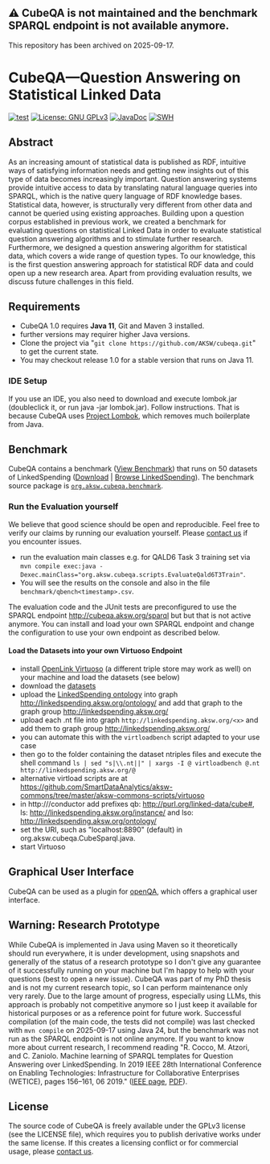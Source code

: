 ## :warning: **CubeQA is not maintained and the benchmark SPARQL endpoint is not available anymore.**
This repository has been archived on 2025-09-17.

# CubeQA—Question Answering on Statistical Linked Data
[![test](https://github.com/AskNowQA/cubeqa/actions/workflows/test.yml/badge.svg)](https://github.com/AskNowQA/cubeqa/actions/workflows/test.yml)
[![License: GNU GPLv3](https://img.shields.io/badge/license-GPL-blue)](LICENSE)
[![JavaDoc](https://img.shields.io/badge/javadoc-here-green)](https://konradhoeffner.github.io/cubeqa)
[![SWH](https://archive.softwareheritage.org/badge/origin/https://github.com/KonradHoeffner/cubeqa/)](https://archive.softwareheritage.org/browse/origin/?origin_url=https://github.com/KonradHoeffner/cubeqa)

## Abstract
As an increasing amount of statistical data is published as RDF, intuitive ways of satisfying information needs and getting new insights out of this type of data becomes increasingly important.
Question answering systems provide intuitive access to data by translating natural language queries into SPARQL, which is the native query language of RDF knowledge bases.
Statistical data, however, is structurally very different from other data and cannot be queried using existing approaches.
Building upon a question corpus established in previous work, we created a benchmark for evaluating questions on statistical Linked Data in order to evaluate statistical question answering algorithms and to stimulate further research.
Furthermore, we designed a question answering algorithm for statistical data, which covers a wide range of question types.
To our knowledge, this is the first question answering approach for statistical RDF data and could open up a new research area.
Apart from providing evaluation results, we discuss future challenges in this field.

## Requirements
* CubeQA 1.0 requires **Java 11**, Git and Maven 3 installed.
* further versions may requirer higher Java versions.
* Clone the project via "`git clone https://github.com/AKSW/cubeqa.git`" to get the current state.
* You may checkout release 1.0 for a stable version that runs on Java 11.

### IDE Setup
If you use an IDE, you also need to download and execute lombok.jar (doubleclick it, or run java -jar lombok.jar). Follow instructions.
That is because CubeQA uses [Project Lombok](http://projectlombok.org/), which removes much boilerplate from Java.

## Benchmark
CubeQA contains a benchmark ([View Benchmark](https://github.com/AKSW/cubeqa/tree/master/benchmark/)) that runs on 50 datasets of LinkedSpending ([Download](https://github.com/KonradHoeffner/linkedspending/releases/download/data-qbench2datasets/qbench2datasets.zip) | [Browse LinkedSpending](https://linkedspending.aksw.org/)).
The benchmark source package is [`org.aksw.cubeqa.benchmark`](https://github.com/AKSW/cubeqa/tree/master/src/main/java/org/aksw/cubeqa/benchmark).

### Run the Evaluation yourself
We believe that good science should be open and reproducible. Feel free to verify our claims by running our evaluation yourself. Please [contact us](mailto:konrad.hoeffner@uni-leipzig.de?subject=CubeQA%20Evaluation&body=Dear%20Konrad,) if you encounter issues. 

* run the evaluation main classes e.g. for QALD6 Task 3 training set via `mvn compile exec:java -Dexec.mainClass="org.aksw.cubeqa.scripts.EvaluateQald6T3Train"`.
* You will see the results on the console and also in the file `benchmark/qbench<timestamp>.csv`.

The evaluation code and the JUnit tests are preconfigured to use the SPARQL endpoint <http://cubeqa.aksw.org/sparql> but but that is not active anymore.
You can install and load your own SPARQL endpoint and change the configuration to use your own endpoint as described below.

#### Load the Datasets into your own Virtuoso Endpoint
* install [OpenLink Virtuoso](http://virtuoso.openlinksw.com/) (a different triple store may work as well) on your machine and load the datasets (see below)
* download the [datasets](https://github.com/KonradHoeffner/linkedspending/releases/download/data-qbench2datasets/qbench2datasets.zip)
* upload the [LinkedSpending ontology](https://raw.githubusercontent.com/KonradHoeffner/linkedspending/master/schema/ontology.ttl) into graph <http://linkedspending.aksw.org/ontology/> and add that graph to the graph group <http://linkedspending.aksw.org/>  
* upload each <x>.nt file into graph `http://linkedspending.aksw.org/<x>` and add them to graph group <http://linkedspending.aksw.org/>
* you can automate this with the `virtloadbench` script adapted to your use case 
* then go to the folder containing the dataset ntriples files and execute the shell command `ls | sed "s|\\.nt||" | xargs -I @ virtloadbench @.nt http://linkedspending.aksw.org/@`
* alternative virtload scripts are at <https://github.com/SmartDataAnalytics/aksw-commons/tree/master/aksw-commons-scripts/virtuoso>
* in http://<yourendpoint>/conductor add prefixes qb: <http://purl.org/linked-data/cube#>, ls: <http://linkedspending.aksw.org/instance/> and lso: <http://linkedspending.aksw.org/ontology/>
* set the URI, such as "localhost:8890" (default) in org.aksw.cubeqa.CubeSparql.java.
* start Virtuoso
 

## Graphical User Interface
CubeQA can be used as a plugin for [openQA](https://bitbucket.org/emarx/openqa/wiki/FAQ), which offers a graphical user interface. 

## Warning: Research Prototype
While CubeQA is implemented in Java using Maven so it theoretically should run everywhere, it is under development, using snapshots and generally
of the status of a research prototype so I don't give any guarantee of it successfully running on your machine but I'm happy to help with your questions (best to open a new issue).
CubeQA was part of my PhD thesis and is not my current research topic, so I can perform maintenance only very rarely.
Due to the large amount of progress, especially using LLMs, this approach is probably not competitive anymore so I just keep it available for historical purposes or as a reference point for future work.
Successful compilation (of the main code, the tests did not compile) was last checked with `mvn compile` on 2025-09-17 using Java 24, but the benchmark was not run as the SPARQL endpoint is not online anymore.
If you want to know more about current research, I recommend reading "R. Cocco, M. Atzori, and C. Zaniolo. Machine learning of SPARQL templates for Question Answering over LinkedSpending. In 2019 IEEE 28th International Conference on Enabling Technologies:
Infrastructure for Collaborative Enterprises (WETICE), pages 156–161, 06 2019." ([IEEE page](https://ieeexplore.ieee.org/document/8795383), [PDF](http://ceur-ws.org/Vol-2400/paper-22.pdf)). 

## License
The source code of CubeQA is freely available under the GPLv3 license (see the LICENSE file), which requires you to publish derivative works under the same license. If this creates a licensing conflict or for commercial usage, please [contact us](mailto:konrad.hoeffner@uni-leipzig.de?subject=CubeQA%20License&body=Dear%20Konrad,).
